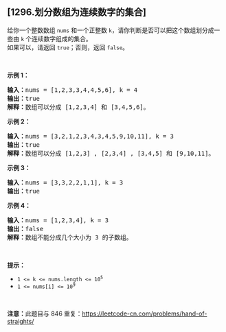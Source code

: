 ## [1296.划分数组为连续数字的集合]
<p>给你一个整数数组&nbsp;<code>nums</code>&nbsp;和一个正整数&nbsp;<code>k</code>，请你判断是否可以把这个数组划分成一些由&nbsp;<code>k</code>&nbsp;个连续数字组成的集合。<br />
如果可以，请返回 <code>true</code>；否则，返回 <code>false</code>。</p>

<p>&nbsp;</p>

<p><strong>示例 1：</strong></p>

<pre>
<strong>输入：</strong>nums = [1,2,3,3,4,4,5,6], k = 4
<strong>输出：</strong>true
<strong>解释：</strong>数组可以分成 [1,2,3,4] 和 [3,4,5,6]。
</pre>

<p><strong>示例 2：</strong></p>

<pre>
<strong>输入：</strong>nums = [3,2,1,2,3,4,3,4,5,9,10,11], k = 3
<strong>输出：</strong>true
<strong>解释：</strong>数组可以分成 [1,2,3] , [2,3,4] , [3,4,5] 和 [9,10,11]。
</pre>

<p><strong>示例 3：</strong></p>

<pre>
<strong>输入：</strong>nums = [3,3,2,2,1,1], k = 3
<strong>输出：</strong>true
</pre>

<p><strong>示例 4：</strong></p>

<pre>
<strong>输入：</strong>nums = [1,2,3,4], k = 3
<strong>输出：</strong>false
<strong>解释：</strong>数组不能分成几个大小为 3 的子数组。
</pre>

<p>&nbsp;</p>

<p><strong>提示：</strong></p>

<ul>
	<li><code>1 &lt;= k &lt;= nums.length &lt;= 10<sup>5</sup></code></li>
	<li><code>1 &lt;= nums[i] &lt;= 10<sup>9</sup></code></li>
</ul>

<p>&nbsp;</p>

<p><strong>注意：</strong>此题目与 846 重复：<a href="https://leetcode-cn.com/problems/hand-of-straights/" target="_blank">https://leetcode-cn.com/problems/hand-of-straights/</a></p>
